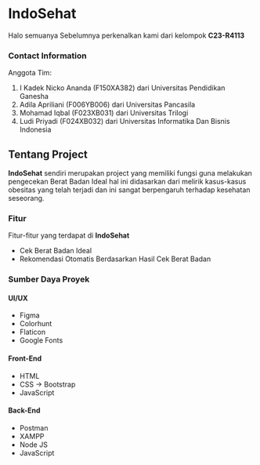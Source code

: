 # IndoSehat
Halo semuanya 
Sebelumnya perkenalkan kami dari kelompok **C23-R4113** <br>

### Contact Information
Anggota Tim:
1. I Kadek Nicko Ananda (F150XA382) dari Universitas Pendidikan Ganesha
2. Adila Apriliani (F006YB006) dari Universitas Pancasila
3. Mohamad Iqbal (F023XB031) dari Universitas Trilogi
4. Ludi Priyadi (F024XB032) dari Universitas Informatika Dan Bisnis Indonesia

## Tentang Project
**IndoSehat** sendiri merupakan project yang memiliki fungsi guna melakukan pengecekan Berat Badan Ideal hal ini didasarkan dari melirik kasus-kasus obesitas yang telah terjadi dan ini sangat berpengaruh terhadap kesehatan seseorang.
### Fitur
Fitur-fitur yang terdapat di **IndoSehat**
- Cek Berat Badan Ideal
- Rekomendasi Otomatis Berdasarkan Hasil Cek Berat Badan

### Sumber Daya Proyek
#### UI/UX
- Figma
- Colorhunt
- Flaticon
- Google Fonts

#### Front-End
- HTML
- CSS -> Bootstrap
- JavaScript

#### Back-End
- Postman
- XAMPP
- Node JS
- JavaScript


